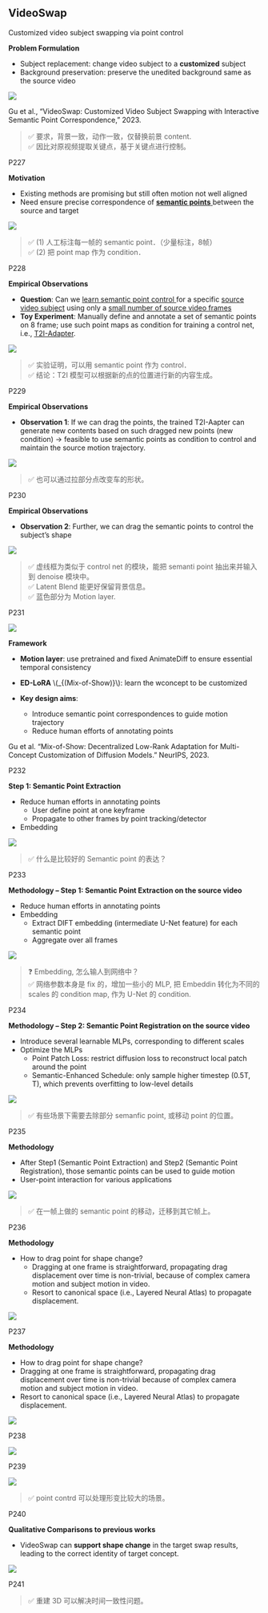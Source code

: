 ## VideoSwap

Customized video subject swapping via point control

**Problem Formulation**

 - Subject replacement: change video subject to a **customized** subject    
 - Background preservation: preserve the unedited background same as the source video    

![](./assets/08-226.png) 

Gu et al., “VideoSwap: Customized Video Subject Swapping with Interactive Semantic Point Correspondence,” 2023.    

> &#x2705; 要求，背景一致，动作一致，仅替换前景 content.   
> &#x2705; 因比对原视频提取关键点，基于关键点进行控制。   

P227    

**Motivation**

 - Existing methods are promising but still often motion not well aligned   
 - Need ensure precise correspondence of <u> **semantic points** </u> between the source and target   

![](./assets/08-227.png)  

> &#x2705; (1) 人工标注每一帧的 semantic point．（少量标注，8帧）    
> &#x2705; (2) 把 point map 作为 condition．   

P228    

**Empirical Observations**

 - **Question**: Can we <u> learn semantic point control </u> for a specific <u>source video subject</u> using only a <u>small number of source video frames</u>   
 - **Toy Experiment**: Manually define and annotate a set of semantic points on 8 frame; use such point maps as condition for training a control net, i.e., [T2I-Adapter](https://caterpillarstudygroup.github.io/ReadPapers/65.html).    

![](./assets/08-228.png) 


> &#x2705; 实验证明，可以用 semantic point 作为 control．   
> &#x2705; 结论：T2I 模型可以根据新的点的位置进行新的内容生成。   


P229    

**Empirical Observations**

 - **Observation 1**: If we can drag the points, the trained T2I-Aapter can generate new contents based on such dragged new points (new condition)  →  feasible to use semantic points as condition to control and maintain the source motion trajectory.

![](./assets/08-229.png) 


> &#x2705; 也可以通过拉部分点改变车的形状。   

P230    

**Empirical Observations**

 - **Observation 2**: Further, we can drag the semantic points to control the subject’s shape   
 
![](./assets/08-230.png) 

> &#x2705; 虚线框为类似于 control net 的模块，能把 semanti point 抽出来并输入到 denoise 模块中。    
> &#x2705; Latent Blend 能更好保留背景信息。   
> &#x2705; 蓝色部分为 Motion layer.    


P231    

![](./assets/08-231.png) 

**Framework**

 - **Motion layer**: use pretrained and fixed AnimateDiff to ensure essential temporal consistency    
 - **ED-LoRA** \\(_{(Mix-of-Show)}\\): learn the wconcept to be customized   

 - **Key design aims**: 
    - Introduce semantic point correspondences to guide motion trajectory   
    - Reduce human efforts of annotating points    

 
Gu et al. “Mix-of-Show: Decentralized Low-Rank Adaptation for Multi-Concept Customization of Diffusion Models.” NeurIPS, 2023.   

P232   

**Step 1: Semantic Point Extraction**

 - Reduce human efforts in annotating points    
    - User define point at one keyframe    
    - Propagate to other frames by point tracking/detector   
 - Embedding    

![](./assets/08-232.png)   

> &#x2705; 什么是比较好的 Semantic point 的表达？   

P233   

**Methodology – Step 1: Semantic Point Extraction on the source video**


 - Reduce human efforts in annotating points   
 - Embedding   
    - Extract DIFT embedding (intermediate U-Net feature) for each semantic point   
    - Aggregate over all frames   

![](./assets/08-233.png) 
  

> &#x2753; Embedding, 怎么输人到网络中？   
> &#x2705; 网络参数本身是 fix 的，增加一些小的 MLP, 把 Embeddin 转化为不同的 scales 的 condition map, 作为 U-Net 的 condition.   

P234    

**Methodology – Step 2: Semantic Point Registration on the source video**  

 - Introduce several learnable MLPs, corresponding to different scales
 - Optimize the MLPs    
    - Point Patch Loss: restrict diffusion loss to reconstruct local patch around the point    
    - Semantic-Enhanced Schedule: only sample higher timestep (0.5T, T), which prevents overfitting to low-level details    

![](./assets/08-234.png) 


> &#x2705; 有些场景下需要去除部分 semanfic point, 或移动 point 的位置。   


P235     

**Methodology**   

 - After Step1 (Semantic Point Extraction) and Step2 (Semantic Point Registration), those semantic points can be used to guide motion   
 - User-point interaction for various applications   

![](./assets/08-235.png) 
 

> &#x2705; 在一帧上做的 semantic point 的移动，迁移到其它帧上。   


P236   

**Methodology**

 - How to drag point for shape change?   
    - Dragging at one frame is straightforward, propagating drag displacement over time is non-trivial, because of complex camera motion and subject motion in video.   
    - Resort to canonical space (i.e., Layered Neural Atlas) to propagate displacement.   

![](./assets/08-236.png)  

P237   

**Methodology**

 - How to drag point for shape change?   
 - Dragging at one frame is straightforward, propagating drag displacement over time is non-trivial because of complex camera motion and subject motion in video.   
 - Resort to canonical space (i.e., Layered Neural Atlas) to propagate displacement.    

![](./assets/08-237.png) 
  

P238    

![](./assets/08-238-1.png) 

P239   

![](./assets/08-239.png)  


> &#x2705; point contrd 可以处理形变比较大的场景。   

P240   

**Qualitative Comparisons to previous works**

 - VideoSwap can **support shape change** in the target swap results, leading to the correct identity of target concept. 

![](./assets/08-240.png)  


P241   
> &#x2705; 重建 3D 可以解决时间一致性问题。 